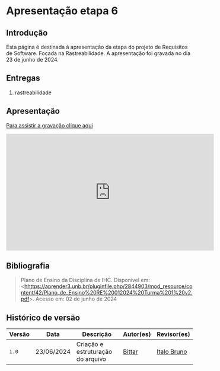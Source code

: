 # Apresentação etapa 6

## Introdução

Esta página é destinada à apresentação da etapa  do projeto de Requisitos de Software. Focada na Rastreabilidade. A apresentação foi gravada no dia 23 de junho de 2024.

## Entregas

1. rastreabilidade 

## Apresentação

[Para assistir a gravação clique aqui](https://www.youtube.com/watch?v=KulL9DCxpTI&ab_channel=italobruno)

<center>

<iframe width="560" height="315" src="https://www.youtube.com/embed/KulL9DCxpTI?si=zLyTDXbC4tqRm8Sm" title="YouTube video player" frameborder="0" allow="accelerometer; autoplay; clipboard-write; encrypted-media; gyroscope; picture-in-picture; web-share" referrerpolicy="strict-origin-when-cross-origin" allowfullscreen></iframe>

</center>

## Bibliografia

> Plano de Ensino da Disciplina de IHC. Disponível em: <<hhttps://aprender3.unb.br/pluginfile.php/2844903/mod_resource/content/42/Plano_de_Ensino%20RE%20012024%20Turma%201%20v2.pdf>>. Acesso em: 02 de junho de 2024

## Histórico de versão

| Versão |    Data    | Descrição| Autor(es)| Revisor(es)|
| ------ | :--------: | -------------- | --------------------- | --------------------------------- |
| `1.0` | 23/06/2024 | Criação e estruturação do arquivo |[Bittar](https://github.com/Bittarx) |[Italo Bruno](https://github.com/ItaloBrunoM)|